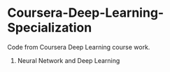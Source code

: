 # Coursera-Deep-Learning-Specialization
Code from Coursera Deep Learning course work.
1. Neural Network and Deep Learning
